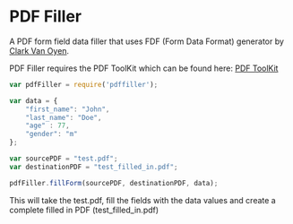 PDF Filler
======

A PDF form field data filler that uses FDF (Form Data Format) generator by <a target="_blank" href="https://github.com/countable">Clark Van Oyen</a>.

PDF Filler requires the PDF ToolKit which can be found here: <a target="_blank" href="http://www.pdflabs.com/tools/pdftk-the-pdf-toolkit/">PDF ToolKit</a>

````javascript
var pdfFiller = require('pdffiller');

var data = {
    "first_name": "John",
    "last_name": "Doe",
    "age" : 77,
    "gender": "m"
};

var sourcePDF = "test.pdf";
var destinationPDF = "test_filled_in.pdf";

pdfFiller.fillForm(sourcePDF, destinationPDF, data);

````

This will take the test.pdf, fill the fields with the data values
and create a complete filled in PDF (test_filled_in.pdf)
